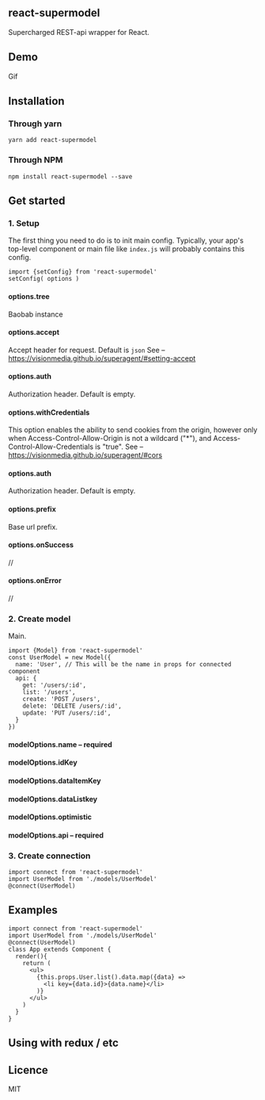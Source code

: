 ## react-supermodel

Supercharged REST-api wrapper for React. 


## Demo

Gif

## Installation

### Through yarn
```
yarn add react-supermodel
```

### Through NPM
```
npm install react-supermodel --save
```

## Get started

### 1. Setup
The first thing you need to do is to init main config.
Typically, your app's top-level component or main file like `index.js` will probably contains this config.

```
import {setConfig} from 'react-supermodel'
setConfig( options )
```

#### options.tree
Baobab instance

#### options.accept
Accept header for request. Default is `json`
See – https://visionmedia.github.io/superagent/#setting-accept

#### options.auth
Authorization header. Default is empty.

#### options.withCredentials
This option enables the ability to send cookies from the origin, however only when Access-Control-Allow-Origin is not a wildcard ("*"), and Access-Control-Allow-Credentials is "true".
See – https://visionmedia.github.io/superagent/#cors

#### options.auth
Authorization header. Default is empty.

#### options.prefix
Base url prefix.

#### options.onSuccess
//
#### options.onError
//


### 2. Create model

Main.

```
import {Model} from 'react-supermodel'
const UserModel = new Model({
  name: 'User', // This will be the name in props for connected component
  api: {
    get: '/users/:id',
    list: '/users',
    create: 'POST /users',
    delete: 'DELETE /users/:id',
    update: 'PUT /users/:id',
  }
})
```


#### modelOptions.name – required

#### modelOptions.idKey
#### modelOptions.dataItemKey
#### modelOptions.dataListkey
#### modelOptions.optimistic
#### modelOptions.api – required

### 3. Create connection
```
import connect from 'react-supermodel'
import UserModel from './models/UserModel'
@connect(UserModel)
```

## Examples
```
import connect from 'react-supermodel'
import UserModel from './models/UserModel'
@connect(UserModel)
class App extends Component {
  render(){
    return (
      <ul>
        {this.props.User.list().data.map({data} =>
          <li key={data.id}>{data.name}</li>
        )}
      </ul>
    )
  }
}
```


## Using with redux / etc

## Licence 
MIT

